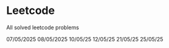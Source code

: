 # Leetcode
All solved leetcode problems 

07/05/2025
08/05/2025
10/05/25
12/05/25
21/05/25
25/05/25
